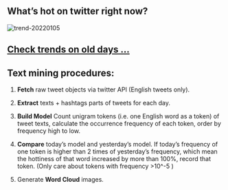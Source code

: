 ## What’s hot on twitter right now?

![trend-20220105][wordcloud]

[wordcloud]: https://raw.githubusercontent.com/xdqc/tweet-trend-everyday/master/word-cloud/trend-20220105.png?token=AF5V4P7ADR6KQBZ4CEDTNIK6AXRMU "trend-20220105"

## [Check trends on old days ...](https://github.com/xdqc/tweet-trend-everyday/tree/master/word-cloud)

## Text mining procedures:

1. **Fetch** raw tweet objects via twitter API (English tweets only).

2. **Extract** texts + hashtags parts of tweets for each day.

3. **Build Model** Count unigram tokens (i.e. one English word as a token) of tweet texts, calculate the occurrence frequency of each token, order by frequency high to low.

4. **Compare** today’s model and yesterday’s model. If today’s frequency of one token is higher than 2 times of yesterday’s frequency, which mean the hottiness of that word increased by more than 100%, record that token. (Only care about tokens with frequency >10^-5 )

5. Generate **Word Cloud** images.
